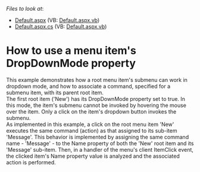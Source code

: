<!-- default file list -->
*Files to look at*:

* [Default.aspx](./CS/Site/Default.aspx) (VB: [Default.aspx.vb](./VB/Site/Default.aspx.vb))
* [Default.aspx.cs](./CS/Site/Default.aspx.cs) (VB: [Default.aspx.vb](./VB/Site/Default.aspx.vb))
<!-- default file list end -->
# How to use a menu item's DropDownMode property


<p>This example demonstrates how a root menu item's submenu can work in dropdown mode, and how to associate a command, specified for a submenu item, with its parent root item.<br />
The first root item ('New') has its DropDownMode property set to true. In this mode, the item's submenu cannot be invoked by hovering the mouse over the item. Only a click on the item's dropdown button invokes the submenu.<br />
As implemented in this example, a click on the root menu item 'New' executes the same command (action) as that assigned to its sub-item 'Message'. This behavior is implemented by assigning the same command name - 'Message' - to the Name property of both the 'New' root item and its 'Message' sub-item. Then, in a handler of the menu's client ItemClick event, the clicked item's Name property value is analyzed and the associated action is performed.</p>

<br/>


